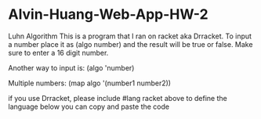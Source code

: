 # Alvin-Huang-Web-App-HW-2
Luhn Algorithm
This is a program that I ran on racket aka Drracket.
To input a number place it as (algo number) and the result will be true or false.
Make sure to enter a 16 digit number.

Another way to input is:
(algo 'number)

Multiple numbers:
(map algo '(number1 number2))

if you use Drracket, please include 
#lang racket
above to define the language
below you can copy and paste the code
